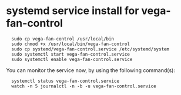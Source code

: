 # systemd service install for vega-fan-control

      sudo cp vega-fan-control /usr/local/bin
      sudo chmod +x /usr/local/bin/vega-fan-control
      sudo cp systemd/vega-fan-control.service /etc/systemd/system
      sudo systemctl start vega-fan-control.service
      sudo systemctl enable vega-fan-control.service

You can monitor the service now, by using the following command(s):

      systemctl status vega-fan-control.service
      watch -n 5 journalctl -n -b -u vega-fan-control.service
